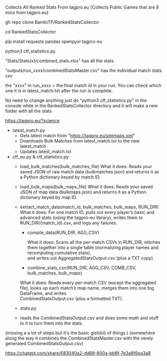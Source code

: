 Collects All Ranked Stats From tagpro.eu (Collects Public Games that are 8 mins from tagpro.eu)

gh repo clone BambiTP/RankedStatsCollector

cd RankedStatsCollector

pip install requests pandas openpyxl tagpro-eu

python3 ctf_statistics.py

"Stats/Stats(x)/combined_stats.xlsx" has all the stats

"outputs/run_xxxx/combinedStatsMaster.csv" has the individual match stats csv

the "xxxx" in run_xxxx = the final match id in your run. You can check which one it is in latest_match.txt after the run is complete.


No need to change anything just do "python3 ctf_statistics.py" in the console while in the RankedStatsCollector directory and it will make a new folder with all the stats


https://tagpro.eu/?science

- latest_match.py
  - Gets latest match from "https://tagpro.eu/sitemaps.xml"
  - Downloads Bulk Matches from latest_match.txt to the new latest_match
  - Updates latest_match.txt
- ctf_eu.py & ctf_statistics.py
  - load_bulk_matches(bulk_matches_file)
    What it does: Reads your saved JSON of raw match data (bulkmatches.json) and returns it as a Python dictionary keyed by match ID.

   - load_bulk_maps(bulk_maps_file)
    What it does: Reads your saved JSON of map data (bulkmaps.json) and returns it as a Python dictionary keyed by map ID.

   - extract_match_data(match_id, bulk_matches, bulk_maps, RUN_DIR)
    What it does: For one match ID, pulls out every player’s basic and advanced stats (using the tagpro-eu library), writes them to RUN_DIR/{match_id}.csv, and logs any      failures.
  
     - compile_data(RUN_DIR, AGG_CSV)

       What it does: Scans all the per-match CSVs in RUN_DIR, stitches them together into a single table (normalizing player names and recomputing cumulative stats),   
       and writes out AggregatedStatsOutput.csv (plus a TXT copy).

     - combine_stats_csv(RUN_DIR, AGG_CSV, COMB_CSV, bulk_matches, bulk_maps)

      What it does: Reads every per-match CSV (except the aggregated file), looks up each match’s map name, merges them into one big DataFrame, and writes             
      CombinedStatsOutput.csv (plus a formatted TXT).

   - stats.py

    - reads the CombinedStatsOutput.csv and does some math and stuff to it to turn them into the stats.

(missing a a lot of steps but it's the basic gist(lol) of things.)  (somewhere along the way it combines the CombinedStatsMaster.csv with the newly generated CombinedStatsOutput.csv)

https://chatgpt.com/share/683040a2-dd68-800a-bb8f-7e3a8f6ea3a8



